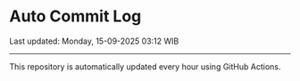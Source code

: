 # Auto Commit Log

Last updated: Monday, 15-09-2025 03:12 WIB

---

This repository is automatically updated every hour using GitHub Actions.
